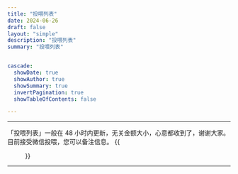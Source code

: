 ```yaml
---
title: "投喂列表"
date: 2024-06-26
draft: false
layout: "simple"
description: "投喂列表"
summary: "投喂列表"


cascade:
  showDate: true
  showAuthor: true
  showSummary: true
  invertPagination: true
  showTableOfContents: false

---
```


-------------
<div>
「投喂列表」一般在 48 小时内更新，无关金额大小，心意都收到了，谢谢大家。目前接受微信投喂，您可以备注信息。
{{<figure
    src="https://pic.imgdb.cn/item/667c2c66d9c307b7e906f2f6.png"
    alt="感谢支持"
    caption="感谢支持"
    >}}</div>

------------